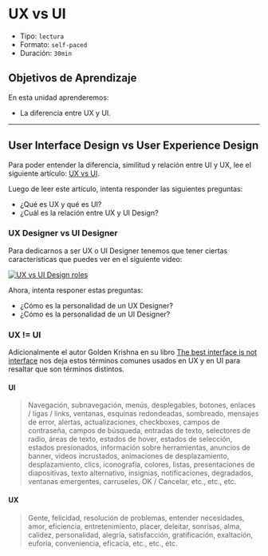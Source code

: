 # UX vs UI

- Tipo: `lectura`
- Formato: `self-paced`
- Duración: `30min`

## Objetivos de Aprendizaje

En esta unidad aprenderemos:

- La diferencia entre UX y UI.

***

## User Interface Design vs User Experience Design

Para poder entender la diferencia, similitud y relación entre UI y UX, lee el
siguiente artículo: [UX vs UI](http://blog.acantu.com/que-es-ux-y-ui/).

Luego de leer este artículo, intenta responder las siguientes preguntas:

- ¿Qué es UX y qué es UI?
- ¿Cuál es la relación entre UX y UI Design?

### UX Designer vs UI Designer

Para dedicarnos a ser UX o UI Designer tenemos que tener ciertas características
que puedes ver en el siguiente video:

[![UX vs UI Design roles](https://img.youtube.com/vi/ft5TzxG-LAc/0.jpg)](https://www.youtube.com/watch?v=ft5TzxG-LAc)

Ahora, intenta responer estas preguntas:

- ¿Cómo es la personalidad de un UX Designer?
- ¿Cómo es la personalidad de un UI Designer?

### UX != UI

Adicionalmente el autor Golden Krishna en su libro [The best interface is not interface](http://www.nointerface.com/book/)
nos deja estos términos comunes usados en UX y en UI para resaltar que son
términos distintos.

#### UI

> Navegación, subnavegación, menús, desplegables, botones, enlaces / ligas /
> links, ventanas, esquinas redondeadas, sombreado, mensajes de error, alertas,
> actualizaciones, checkboxes, campos de contraseña, campos de búsqueda,
> entradas de texto, selectores de radio, áreas de texto, estados de hover,
> estados de selección, estados presionados, información sobre herramientas,
> anuncios de banner, videos incrustados, animaciones de desplazamiento,
> desplazamiento, clics, iconografía, colores, listas, presentaciones de
> diapositivas, texto alternativo, insignias, notificaciones, degradados,
> ventanas emergentes, carruseles, OK / Cancelar, etc., etc., etc.

#### UX

> Gente, felicidad, resolución de problemas, entender necesidades, amor,
> eficiencia, entretenimiento, placer, deleitar, sonrisas, alma, calidez,
> personalidad, alegría, satisfacción, gratificación, exaltación, euforia,
> conveniencia,  eficacia, etc., etc., etc.
